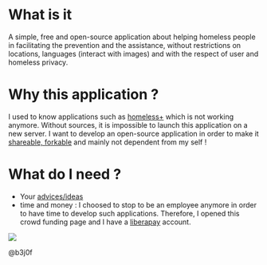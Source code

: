 # What is it
A simple, free and open-source application about helping homeless people in facilitating the prevention and the assistance, without restrictions on locations, languages (interact with images) and with the respect of user and homeless privacy.

# Why this application ?
I used to know applications such as [homeless+](http://homelessplus.com) which is not working anymore. Without sources, it is impossible to launch this application on a new server. I want to develop an open-source application in order to make it [shareable, forkable](https://github.com/b3j0f/homeless/) and mainly not dependent from my self !

# What do I need ?
- Your [advices/ideas](https://github.com/b3j0f/homeless/issues)
- time and money : I choosed to stop to be an employee anymore in order to have time to develop such applications. Therefore, I opened this crowd funding page and I have a [liberapay](https://liberapay.com/b3j0f/donate) account.

[![](https://liberapay.com/assets/widgets/donate.svg)](https://liberapay.com/b3j0f/donate)

@b3j0f
